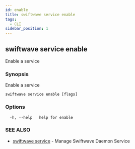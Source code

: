 ```yaml
---
id: enable
title: swiftwave service enable
tags:
  - CLI
sidebar_position: 1
---
```


## swiftwave service enable

Enable a service

### Synopsis

Enable a service

```
swiftwave service enable [flags]
```

### Options

```
  -h, --help   help for enable
```

### SEE ALSO

* [swiftwave service](swiftwave_service.md)	 - Manage Swiftwave Daemon Service

